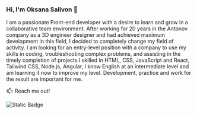 ### Hi, I'm Oksana Salivon 👋

I am a passionate Front-end developer with a desire to learn and grow in a collaborative team environment. After working for 20 years in the Antonov company as a 3D engineer designer and had achieved maximum development in this field, I decided to completely change my field of activity. I am looking for an entry-level position with a company to use my skills in coding, troubleshooting complex problems, and assisting in the timely completion of projects.I skilled in HTML, CSS, JavaScript and React, Tailwind CSS, Node.js, Angular, I know English at an intermediate level and am learning it now to improve my level. Development, practice and work for the result are important for me.

📫: Reach me out!

![Static Badge](https://img.shields.io/badge/linkedin-0A13F3?style=plastic&logo=linkedin&logoColor=white&labelColor=0A13F3&link=https%3A%2F%2Fwww.linkedin.com%2Fin%2Foksana-salivon%2F)
